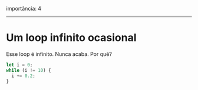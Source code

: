 importância: 4

---

# Um loop infinito ocasional

Esse loop é infinito. Nunca acaba. Por quê?

```js
let i = 0;
while (i != 10) {
  i += 0.2;
}
```

